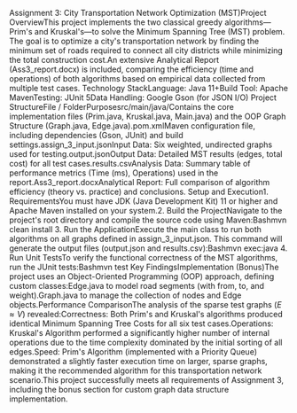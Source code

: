 Assignment 3: City Transportation Network Optimization (MST)Project OverviewThis project implements the two classical greedy algorithms—Prim's and Kruskal's—to solve the Minimum Spanning Tree (MST) problem. The goal is to optimize a city's transportation network by finding the minimum set of roads required to connect all city districts while minimizing the total construction cost.An extensive Analytical Report (Ass3_report.docx) is included, comparing the efficiency (time and operations) of both algorithms based on empirical data collected from multiple test cases. Technology StackLanguage: Java 11+Build Tool: Apache MavenTesting: JUnit 5Data Handling: Google Gson (for JSON I/O) Project StructureFile / FolderPurposesrc/main/java/Contains the core implementation files (Prim.java, Kruskal.java, Main.java) and the OOP Graph Structure (Graph.java, Edge.java).pom.xmlMaven configuration file, including dependencies (Gson, JUnit) and build settings.assign_3_input.jsonInput Data: Six weighted, undirected graphs used for testing.output.jsonOutput Data: Detailed MST results (edges, total cost) for all test cases.results.csvAnalysis Data: Summary table of performance metrics (Time (ms), Operations) used in the report.Ass3_report.docxAnalytical Report: Full comparison of algorithm efficiency (theory vs. practice) and conclusions. Setup and Execution1. RequirementsYou must have JDK (Java Development Kit) 11 or higher and Apache Maven installed on your system.2. Build the ProjectNavigate to the project's root directory and compile the source code using Maven:Bashmvn clean install
3. Run the ApplicationExecute the main class to run both algorithms on all graphs defined in assign_3_input.json. This command will generate the output files (output.json and results.csv):Bashmvn exec:java
4. Run Unit TestsTo verify the functional correctness of the MST algorithms, run the JUnit tests:Bashmvn test
 Key FindingsImplementation (Bonus)The project uses an Object-Oriented Programming (OOP) approach, defining custom classes:Edge.java to model road segments (with from, to, and weight).Graph.java to manage the collection of nodes and Edge objects.Performance ComparisonThe analysis of the sparse test graphs ($E \approx V$) revealed:Correctness: Both Prim's and Kruskal's algorithms produced identical Minimum Spanning Tree Costs for all six test cases.Operations: Kruskal's Algorithm performed a significantly higher number of internal operations due to the time complexity dominated by the initial sorting of all edges.Speed: Prim's Algorithm (implemented with a Priority Queue) demonstrated a slightly faster execution time on larger, sparse graphs, making it the recommended algorithm for this transportation network scenario.This project successfully meets all requirements of Assignment 3, including the bonus section for custom graph data structure implementation.
